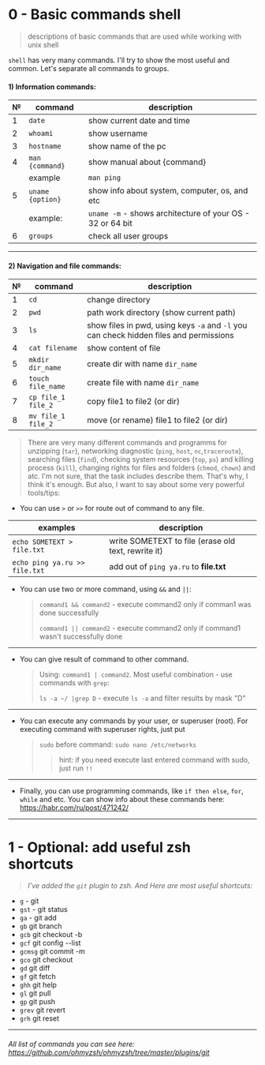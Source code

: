 # 0 - Basic commands shell
>descriptions of basic commands that are used while working with unix shell

`shell` has very many commands. I'll try to show the most useful and common.
Let's separate all commands to groups.
#### 1) Information commands:
|№|command|description|
|---|---|---|
|1|`date`|show current date and time|
|2|`whoami`|show username|
|3|`hostname`|show name of the pc|
|4|`man {command}`|show manual about {command}|
| |example| `man ping`|
|5|`uname {option}`|show info about system, computer, os, and etc|
| |example:|`uname -m` - shows architecture of your OS - 32 or 64 bit|
|6|`groups`|check all user groups|
--------------------------------------
#### 2) Navigation and file commands:
|№|command|description|
|---|---|---|
1|`cd`|change directory
2|`pwd`|path work directory (show current path)
3|`ls`|show files in pwd, using keys `-a` and `-l` you can check hidden files and permissions
4|`cat filename`|show content of file
5|`mkdir dir_name`|create dir with name `dir_name`
6|`touch file_name`|create file with name `dir_name`
7|`cp file_1 file_2`|copy file1 to file2 (or dir)
8|`mv file_1 file_2`|move (or rename) file1 to file2 (or dir)


>There are very many different commands and programms for unzipping (`tar`), networking diagnostic (`ping`, `host`, 
>`nc`,`traceroute`), searching files (`find`), checking system resources (`top`, `ps`) and killing process (`kill`), 
>changing rights for files and folders (`chmod`, `chown`) and atc. I'm not sure, that the task includes
>describe them. That's why, I think it's enough. But also, I want to say about some very powerful tools/tips:
- You can use `>` or `>>` for route out of command to any file.

|examples|description|
|---|---|
|`echo SOMETEXT > file.txt`|write SOMETEXT to file (erase old text, rewrite it)|
|`echo ping ya.ru >> file.txt`| add out of `ping ya.ru` to **file.txt**|

- You can use two or more command, using `&&` and `||`:
    >`command1 && command2` - execute command2 only if comman1 was done successfully
    >
    >`command1 || command2` - execute command2 only if command1 wasn't successfully done
------------
- You can give result of command to other command.
    >Using: `command1 | command2`. Most useful combination - use commands with `grep`:
    >
    >`ls -a ~/ |grep D` - execute `ls -a` and filter results by mask "D"
------------
- You can execute any commands by your user, or superuser (root). For executing command with superuser rights, just put 
    >`sudo` before command:
    >`sudo nano /etc/networks`
    >>hint: if you need execute last entered command with sudo, just run `!!`
------------
- Finally, you can use programming commands, like `if then else`, `for`, `while` and etc.
You can show info about these commands here: https://habr.com/ru/post/471242/



------------
# 1 - Optional: add useful zsh shortcuts
>*I've added the `git` plugin to zsh. And Here are most useful shortcuts:*
* `g` - git
* `gst` - git status
* `ga` - git add
* `gb`	git branch
* `gcb`	git checkout -b
* `gcf`	git config --list
* `gcmsg`	git commit -m
* `gco`	git checkout
* `gd`	git diff
* `gf`	git fetch
* `ghh`	git help
* `gl`	git pull
* `gp`	git push
* `grev` git revert
* `grh`	git reset  
-----------------  
###### All list of commands you can see here: https://github.com/ohmyzsh/ohmyzsh/tree/master/plugins/git